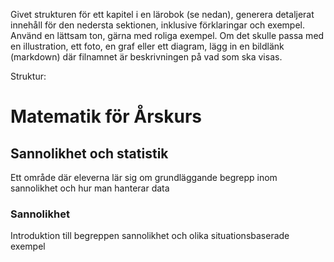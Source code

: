 Givet strukturen för ett kapitel i en lärobok (se nedan), generera detaljerat innehåll för den nedersta sektionen, inklusive förklaringar och exempel.
Använd en lättsam ton, gärna med roliga exempel.
Om det skulle passa med en illustration, ett foto, en graf eller ett diagram, lägg in en bildlänk (markdown) där filnamnet är beskrivningen på vad som ska visas.

Struktur:
# Matematik för Årskurs 
## Sannolikhet och statistik
Ett område där eleverna lär sig om grundläggande begrepp inom sannolikhet och hur man hanterar data
### Sannolikhet
Introduktion till begreppen sannolikhet och olika situationsbaserade exempel
